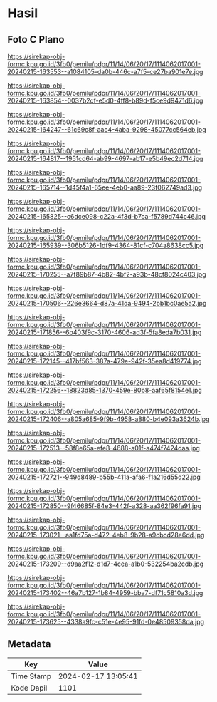 # Hasil

## Foto C Plano

https://sirekap-obj-formc.kpu.go.id/3fb0/pemilu/pdpr/11/14/06/20/17/1114062017001-20240215-163553--a1084105-da0b-446c-a7f5-ce27ba901e7e.jpg

https://sirekap-obj-formc.kpu.go.id/3fb0/pemilu/pdpr/11/14/06/20/17/1114062017001-20240215-163854--0037b2cf-e5d0-4ff8-b89d-f5ce9d9471d6.jpg

https://sirekap-obj-formc.kpu.go.id/3fb0/pemilu/pdpr/11/14/06/20/17/1114062017001-20240215-164247--61c69c8f-aac4-4aba-9298-45077cc564eb.jpg

https://sirekap-obj-formc.kpu.go.id/3fb0/pemilu/pdpr/11/14/06/20/17/1114062017001-20240215-164817--1951cd64-ab99-4697-ab17-e5b49ec2d714.jpg

https://sirekap-obj-formc.kpu.go.id/3fb0/pemilu/pdpr/11/14/06/20/17/1114062017001-20240215-165714--1d45f4a1-65ee-4eb0-aa89-23f062749ad3.jpg

https://sirekap-obj-formc.kpu.go.id/3fb0/pemilu/pdpr/11/14/06/20/17/1114062017001-20240215-165825--c6dce098-c22a-4f3d-b7ca-f5789d744c46.jpg

https://sirekap-obj-formc.kpu.go.id/3fb0/pemilu/pdpr/11/14/06/20/17/1114062017001-20240215-165939--306b5126-1df9-4364-81cf-c704a8638cc5.jpg

https://sirekap-obj-formc.kpu.go.id/3fb0/pemilu/pdpr/11/14/06/20/17/1114062017001-20240215-170255--a7f89b87-4b82-4bf2-a93b-48cf8024c403.jpg

https://sirekap-obj-formc.kpu.go.id/3fb0/pemilu/pdpr/11/14/06/20/17/1114062017001-20240215-170506--226e3664-d87a-41da-9494-2bb1bc0ae5a2.jpg

https://sirekap-obj-formc.kpu.go.id/3fb0/pemilu/pdpr/11/14/06/20/17/1114062017001-20240215-171856--6b403f9c-3170-4606-ad3f-5fa8eda7b031.jpg

https://sirekap-obj-formc.kpu.go.id/3fb0/pemilu/pdpr/11/14/06/20/17/1114062017001-20240215-172145--417bf563-387a-479e-942f-35ea8d419774.jpg

https://sirekap-obj-formc.kpu.go.id/3fb0/pemilu/pdpr/11/14/06/20/17/1114062017001-20240215-172256--18823d85-1370-459e-80b8-aaf65f8154e1.jpg

https://sirekap-obj-formc.kpu.go.id/3fb0/pemilu/pdpr/11/14/06/20/17/1114062017001-20240215-172406--a805a685-9f9b-4958-a880-b4e093a3624b.jpg

https://sirekap-obj-formc.kpu.go.id/3fb0/pemilu/pdpr/11/14/06/20/17/1114062017001-20240215-172513--58f8e65a-efe8-4688-a01f-a474f7424daa.jpg

https://sirekap-obj-formc.kpu.go.id/3fb0/pemilu/pdpr/11/14/06/20/17/1114062017001-20240215-172721--949d8489-b55b-411a-afa6-f1a216d55d22.jpg

https://sirekap-obj-formc.kpu.go.id/3fb0/pemilu/pdpr/11/14/06/20/17/1114062017001-20240215-172850--9f46685f-84e3-442f-a328-aa362f96fa91.jpg

https://sirekap-obj-formc.kpu.go.id/3fb0/pemilu/pdpr/11/14/06/20/17/1114062017001-20240215-173021--aa1fd75a-d472-4eb8-9b28-a9cbcd28e6dd.jpg

https://sirekap-obj-formc.kpu.go.id/3fb0/pemilu/pdpr/11/14/06/20/17/1114062017001-20240215-173209--d9aa2f12-d1d7-4cea-a1b0-532254ba2cdb.jpg

https://sirekap-obj-formc.kpu.go.id/3fb0/pemilu/pdpr/11/14/06/20/17/1114062017001-20240215-173402--46a7b127-1b84-4959-bba7-df71c5810a3d.jpg

https://sirekap-obj-formc.kpu.go.id/3fb0/pemilu/pdpr/11/14/06/20/17/1114062017001-20240215-173625--4338a9fc-c51e-4e95-91fd-0e48509358da.jpg


## Metadata

| Key        | Value               |
| ---------- | ------------------- |
| Time Stamp | 2024-02-17 13:05:41 |
| Kode Dapil | 1101                |



